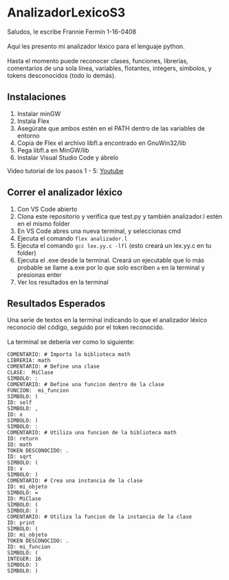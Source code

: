 # AnalizadorLexicoS3

Saludos, le escribe Frannie Fermín 1-16-0408 \
\
Aquí les presento mi analizador léxico para el lenguaje python. \
\
Hasta el momento puede reconocer clases, funciones, librerías, comentarios de una sola línea, variables, flotantes, integers, símbolos, y tokens desconocidos (todo lo demás).


## Instalaciones

1. Instalar minGW
1. Instala Flex
1. Asegúrate que ambos estén en el PATH dentro de las variables de entorno
1. Copia de Flex el archivo libfl.a encontrado en GnuWin32/lib
1. Pega libfl.a en MinGW/lib
1. Instalar Visual Studio Code y ábrelo

Video tutorial de los pasos 1 - 5: [Youtube](https://www.youtube.com/watch?v=nFGcPlW_rOw)


## Correr el analizador léxico

1. Con VS Code abierto
1. Clona este repositorio y verifica que test.py y también analizador.l estén en el mismo folder
1. En VS Code abres una nueva terminal, y seleccionas cmd
1. Ejecuta el comando ```flex analizador.l```
1. Ejecuta el comando ```gcc lex.yy.c -lfl``` (esto creará un lex.yy.c en tu folder)
1. Ejecuta el .exe desde la terminal. Creará un ejecutable que lo más probable se llame a.exe por lo que solo escriben ```a``` en la terminal y presionas enter
1. Ver los resultados en la terminal

## Resultados Esperados
Una serie de textos en la terminal indicando lo que el analizador léxico reconoció del código, seguido por el token reconocido.\
\
La terminal se debería ver como lo siguiente:

```
COMENTARIO: # Importa la biblioteca math
LIBRERIA: math
COMENTARIO: # Define una clase
CLASE:  MiClase
SIMBOLO: :
COMENTARIO: # Define una funcion dentro de la clase
FUNCION:  mi_funcion
SIMBOLO: (
ID: self
SIMBOLO: ,
ID: x
SIMBOLO: )
SIMBOLO: :
COMENTARIO: # Utiliza una funcion de la biblioteca math
ID: return
ID: math
TOKEN DESCONOCIDO: .
ID: sqrt
SIMBOLO: (
ID: x
SIMBOLO: )
COMENTARIO: # Crea una instancia de la clase
ID: mi_objeto
SIMBOLO: =
ID: MiClase
SIMBOLO: (
SIMBOLO: )
COMENTARIO: # Utiliza la funcion de la instancia de la clase
ID: print
SIMBOLO: (
ID: mi_objeto
TOKEN DESCONOCIDO: .
ID: mi_funcion
SIMBOLO: (
INTEGER: 16
SIMBOLO: )
SIMBOLO: )
```
